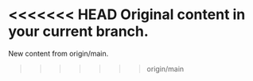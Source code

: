 <<<<<<< HEAD
Original content in your current branch.
=======
New content from origin/main.
>>>>>>> origin/main
